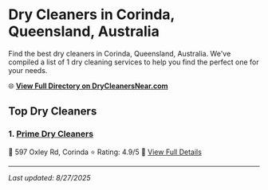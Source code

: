 # Dry Cleaners in Corinda, Queensland, Australia

Find the best dry cleaners in Corinda, Queensland, Australia. We've compiled a list of 1 dry cleaning services to help you find the perfect one for your needs.

🌐 **[View Full Directory on DryCleanersNear.com](https://drycleanersnear.com/city/Australia/Queensland/Corinda)**

## Top Dry Cleaners

### 1. [Prime Dry Cleaners](https://drycleanersnear.com/dryCleaner/68aa733e39cc7c089900596c/prime-dry-cleaners)
📍 597 Oxley Rd, Corinda
⭐ Rating: 4.9/5
🔗 [View Full Details](https://drycleanersnear.com/dryCleaner/68aa733e39cc7c089900596c/prime-dry-cleaners)


---

*Last updated: 8/27/2025*
